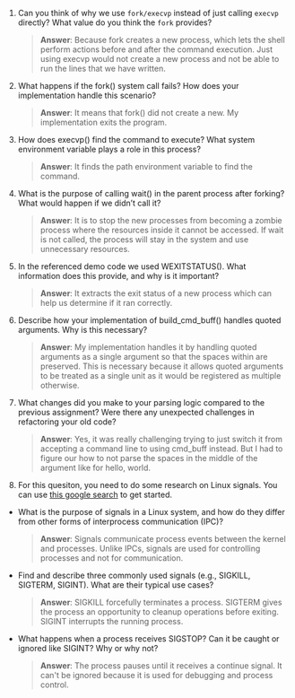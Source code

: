 1. Can you think of why we use `fork/execvp` instead of just calling `execvp` directly? What value do you think the `fork` provides?

    > **Answer**: Because fork creates a new process, which lets the shell perform actions before and after the command execution. Just using execvp would not create a new process and not be able to run the lines that we have written.

2. What happens if the fork() system call fails? How does your implementation handle this scenario?

    > **Answer**:  It means that fork() did not create a new. My implementation exits the program.

3. How does execvp() find the command to execute? What system environment variable plays a role in this process?

    > **Answer**:  It finds the path environment variable to find the command.

4. What is the purpose of calling wait() in the parent process after forking? What would happen if we didn’t call it?

    > **Answer**:  It is to stop the new processes from becoming a zombie process where the resources inside it cannot be accessed. If wait is not called, the process will stay in the system and use unnecessary resources. 

5. In the referenced demo code we used WEXITSTATUS(). What information does this provide, and why is it important?

    > **Answer**:  It extracts the exit status of a new process which can help us determine if it ran correctly.

6. Describe how your implementation of build_cmd_buff() handles quoted arguments. Why is this necessary?

    > **Answer**:  My implementation handles it by handling quoted arguments as a single argument so that the spaces within are preserved. This is necessary because it allows quoted arguments to be treated as a single unit as it would be registered as multiple otherwise.

7. What changes did you make to your parsing logic compared to the previous assignment? Were there any unexpected challenges in refactoring your old code?

    > **Answer**:  Yes, it was really challenging trying to just switch it from accepting a command line to using cmd_buff instead. But I had to figure our how to not parse the spaces in the middle of the argument like for hello,       world. 

8. For this quesiton, you need to do some research on Linux signals. You can use [this google search](https://www.google.com/search?q=Linux+signals+overview+site%3Aman7.org+OR+site%3Alinux.die.net+OR+site%3Atldp.org&oq=Linux+signals+overview+site%3Aman7.org+OR+site%3Alinux.die.net+OR+site%3Atldp.org&gs_lcrp=EgZjaHJvbWUyBggAEEUYOdIBBzc2MGowajeoAgCwAgA&sourceid=chrome&ie=UTF-8) to get started.

- What is the purpose of signals in a Linux system, and how do they differ from other forms of interprocess communication (IPC)?

    > **Answer**: Signals communicate process events between the kernel and processes. Unlike IPCs, signals are used for controlling processes and not for communication.

- Find and describe three commonly used signals (e.g., SIGKILL, SIGTERM, SIGINT). What are their typical use cases?

    > **Answer**:  SIGKILL forcefully terminates a process. SIGTERM gives the process an opportunity to cleanup operations before exiting. SIGINT interrupts the running process.

- What happens when a process receives SIGSTOP? Can it be caught or ignored like SIGINT? Why or why not?

    > **Answer**:  The process pauses until it receives a continue signal. It can't be ignored because it is used for debugging and process control. 
